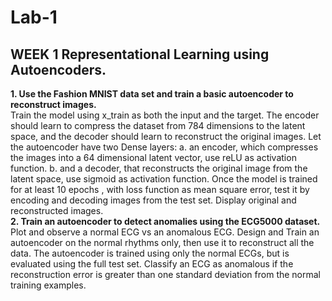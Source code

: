 # Lab-1
## WEEK 1 Representational Learning using Autoencoders.
<strong>1. Use the Fashion MNIST data set and train a basic autoencoder to reconstruct images.</strong><br>
Train the model using x_train as both the input and the target. The encoder should
learn to compress the dataset from 784 dimensions to the latent space, and the 
decoder should learn to reconstruct the original images.
Let the autoencoder have two Dense layers: 
a. an encoder, which compresses the images into a 64 dimensional latent 
vector, use reLU as activation function.
b. and a decoder, that reconstructs the original image from the latent space, 
use sigmoid as activation function.
Once the model is trained for at least 10 epochs , with loss function as mean square 
error, test it by encoding and decoding images from the test set. Display original and 
reconstructed images.<br>
<strong>2. Train an autoencoder to detect anomalies using the ECG5000 dataset.</strong><br>
Plot and observe a normal ECG vs an anomalous ECG.
Design and Train an autoencoder on the normal rhythms only, then use it to 
reconstruct all the data.
The autoencoder is trained using only the normal ECGs, but is evaluated using the full 
test set. Classify an ECG as anomalous if the reconstruction error is greater than one 
standard deviation from the normal training examples.

